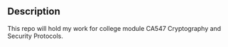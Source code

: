 ## Description

This repo will hold my work for college module CA547 Cryptography and Security Protocols.
